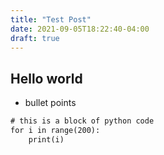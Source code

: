 ```yaml
---
title: "Test Post"
date: 2021-09-05T18:22:40-04:00
draft: true
---
```


## Hello world

- bullet points

```html
# this is a block of python code
for i in range(200):
    print(i)
```
